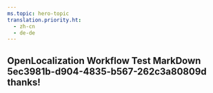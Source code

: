```yaml
---
ms.topic: hero-topic
translation.priority.ht: 
  - zh-cn
  - de-de
---
```

## OpenLocalization Workflow Test MarkDown 5ec3981b-d904-4835-b567-262c3a80809d thanks!
